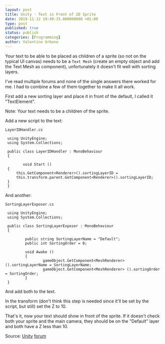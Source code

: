 ```yaml
---
layout: post
title: Unity - Text in Front of 2D Sprite
date: 2019-11-12 19:49:33.000000000 +01:00
type: post
published: true
status: publish
categories: [Programming]
author: Valentino Urbano
---
```


Your text to be able to be placed as children of a sprite (so not on the typical UI canvas) needs to be a `Text Mesh` (create an empty object and add the Text Mesh as component), unfortunately it doesn't fit well with sorting layers.

I've read multiple forums and none of the single answers there worked for me. I had to combine a few of them together to make it all work.

First add a new sorting layer and place it in front of the default, I called it "TextElement".

Note: Your text needs to be a children of the sprite.

Add a new script to the text:

`LayerIDHandler.cs`

```
 using UnityEngine;
 using System.Collections;

 public class LayerIDHandler : MonoBehaviour
 {

        void Start ()
 {
     this.GetComponent<Renderer>().sortingLayerID =
     this.transform.parent.GetComponent<Renderer>().sortingLayerID;
 }
 }
```

And another:


`SortingLayerExposer.cs`

```
 using UnityEngine;
 using System.Collections;

 public class SortingLayerExposer : MonoBehaviour
 {

         public string SortingLayerName = "Default";
         public int SortingOrder = 0;

         void Awake ()
         {
                 gameObject.GetComponent<MeshRenderer> ().sortingLayerName = SortingLayerName;
                 gameObject.GetComponent<MeshRenderer> ().sortingOrder = SortingOrder;
         }
 }
```

And add both to the text.

In the transform (don't think this step is needed since it'll be set by the script, but still) set the Z to 10.

That's it, now your text should show in front of the sprite. If it doesn't check both your sprite and the main camera, they should be on the "Default" layer and both have a Z less than 10.


Source:
[Unity](https://forum.unity3d.com/threads/using-non-sprites-with-the-new-sorting-layers.211822/) [forum](http://answers.unity3d.com/questions/575342/how-to-draw-text-over-sprite.html)